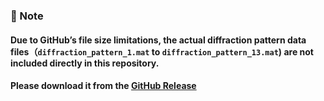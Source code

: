 ### 📌 Note
#### Due to GitHub’s file size limitations, the actual diffraction pattern data files（`diffraction_pattern_1.mat` to `diffraction_pattern_13.mat`) are not included directly in this repository.  
#### Please download it from the **[GitHub Release](https://github.com/pAET-TBG/Supplementary-Data-Codes/releases/tag/BLGexpdata)**
